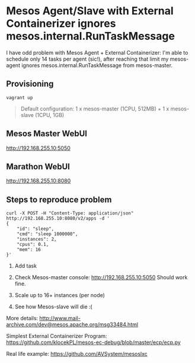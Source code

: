 # Mesos Agent/Slave with External Containerizer ignores mesos.internal.RunTaskMessage

I have odd problem with Mesos Agent + External Containerizer: I'm able to schedule only 14 tasks per agent (sic!), after reaching that limit my mesos-agent ignores mesos.internal.RunTaskMessage from mesos-master.

## Provisioning
```
vagrant up
```
> Default configuration: 1 x mesos-master (1CPU, 512MB) + 1 x mesos-slave (1CPU, 1GB)

## Mesos Master WebUI

http://192.168.255.10:5050

## Marathon WebUI

http://192.168.255.10:8080

## Steps to reproduce problem

```
curl -X POST -H "Content-Type: application/json" http://192.168.255.10:8080/v2/apps -d '
{
    "id": "sleep",
    "cmd": "sleep 1000000",
    "instances": 2,
    "cpus": 0.1,
    "mem": 16
}'
```

1. Add task

2. Check Mesos-master console: http://192.168.255.10:5050 Should work fine.

3. Scale up to 16+ instances (per node)

4. See how Mesos-slave will die :(

More details: http://www.mail-archive.com/dev@mesos.apache.org/msg33484.html

Simplest External Containerizer Program: https://github.com/klocekPL/mesos-ec-debug/blob/master/ecp/ecp.py

Real life example: https://github.com/AVSystem/mesoslxc
